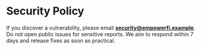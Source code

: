 # Security Policy
 If you discover a vulnerability, please email **security@empowerfi.example**. 
Do not open public issues for sensitive reports.
 We aim to respond within 7 days and release fixes as soon as practical.
